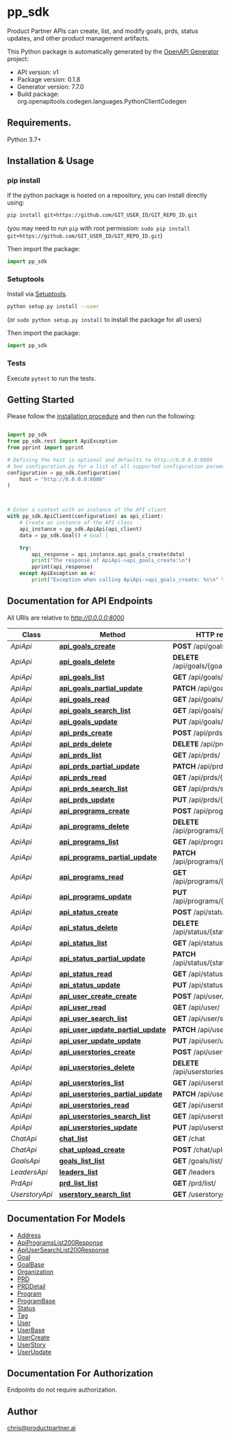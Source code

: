 # pp_sdk
Product Partner APIs can create, list, and modify goals, prds, status updates, and other product management artifacts.

This Python package is automatically generated by the [OpenAPI Generator](https://openapi-generator.tech) project:

- API version: v1
- Package version: 0.1.8
- Generator version: 7.7.0
- Build package: org.openapitools.codegen.languages.PythonClientCodegen

## Requirements.

Python 3.7+

## Installation & Usage
### pip install

If the python package is hosted on a repository, you can install directly using:

```sh
pip install git+https://github.com/GIT_USER_ID/GIT_REPO_ID.git
```
(you may need to run `pip` with root permission: `sudo pip install git+https://github.com/GIT_USER_ID/GIT_REPO_ID.git`)

Then import the package:
```python
import pp_sdk
```

### Setuptools

Install via [Setuptools](http://pypi.python.org/pypi/setuptools).

```sh
python setup.py install --user
```
(or `sudo python setup.py install` to install the package for all users)

Then import the package:
```python
import pp_sdk
```

### Tests

Execute `pytest` to run the tests.

## Getting Started

Please follow the [installation procedure](#installation--usage) and then run the following:

```python

import pp_sdk
from pp_sdk.rest import ApiException
from pprint import pprint

# Defining the host is optional and defaults to http://0.0.0.0:8000
# See configuration.py for a list of all supported configuration parameters.
configuration = pp_sdk.Configuration(
    host = "http://0.0.0.0:8000"
)



# Enter a context with an instance of the API client
with pp_sdk.ApiClient(configuration) as api_client:
    # Create an instance of the API class
    api_instance = pp_sdk.ApiApi(api_client)
    data = pp_sdk.Goal() # Goal | 

    try:
        api_response = api_instance.api_goals_create(data)
        print("The response of ApiApi->api_goals_create:\n")
        pprint(api_response)
    except ApiException as e:
        print("Exception when calling ApiApi->api_goals_create: %s\n" % e)

```

## Documentation for API Endpoints

All URIs are relative to *http://0.0.0.0:8000*

Class | Method | HTTP request | Description
------------ | ------------- | ------------- | -------------
*ApiApi* | [**api_goals_create**](docs/ApiApi.md#api_goals_create) | **POST** /api/goals/ | 
*ApiApi* | [**api_goals_delete**](docs/ApiApi.md#api_goals_delete) | **DELETE** /api/goals/{goal_id}/ | 
*ApiApi* | [**api_goals_list**](docs/ApiApi.md#api_goals_list) | **GET** /api/goals/ | 
*ApiApi* | [**api_goals_partial_update**](docs/ApiApi.md#api_goals_partial_update) | **PATCH** /api/goals/{goal_id}/ | 
*ApiApi* | [**api_goals_read**](docs/ApiApi.md#api_goals_read) | **GET** /api/goals/{goal_id}/ | 
*ApiApi* | [**api_goals_search_list**](docs/ApiApi.md#api_goals_search_list) | **GET** /api/goals/search/ | 
*ApiApi* | [**api_goals_update**](docs/ApiApi.md#api_goals_update) | **PUT** /api/goals/{goal_id}/ | 
*ApiApi* | [**api_prds_create**](docs/ApiApi.md#api_prds_create) | **POST** /api/prds/ | 
*ApiApi* | [**api_prds_delete**](docs/ApiApi.md#api_prds_delete) | **DELETE** /api/prds/{id}/ | 
*ApiApi* | [**api_prds_list**](docs/ApiApi.md#api_prds_list) | **GET** /api/prds/ | 
*ApiApi* | [**api_prds_partial_update**](docs/ApiApi.md#api_prds_partial_update) | **PATCH** /api/prds/{id}/ | 
*ApiApi* | [**api_prds_read**](docs/ApiApi.md#api_prds_read) | **GET** /api/prds/{id}/ | 
*ApiApi* | [**api_prds_search_list**](docs/ApiApi.md#api_prds_search_list) | **GET** /api/prds/search/ | 
*ApiApi* | [**api_prds_update**](docs/ApiApi.md#api_prds_update) | **PUT** /api/prds/{id}/ | 
*ApiApi* | [**api_programs_create**](docs/ApiApi.md#api_programs_create) | **POST** /api/programs/ | 
*ApiApi* | [**api_programs_delete**](docs/ApiApi.md#api_programs_delete) | **DELETE** /api/programs/{program_id}/ | 
*ApiApi* | [**api_programs_list**](docs/ApiApi.md#api_programs_list) | **GET** /api/programs/ | 
*ApiApi* | [**api_programs_partial_update**](docs/ApiApi.md#api_programs_partial_update) | **PATCH** /api/programs/{program_id}/ | 
*ApiApi* | [**api_programs_read**](docs/ApiApi.md#api_programs_read) | **GET** /api/programs/{program_id}/ | 
*ApiApi* | [**api_programs_update**](docs/ApiApi.md#api_programs_update) | **PUT** /api/programs/{program_id}/ | 
*ApiApi* | [**api_status_create**](docs/ApiApi.md#api_status_create) | **POST** /api/status/ | 
*ApiApi* | [**api_status_delete**](docs/ApiApi.md#api_status_delete) | **DELETE** /api/status/{status_id}/ | 
*ApiApi* | [**api_status_list**](docs/ApiApi.md#api_status_list) | **GET** /api/status/ | 
*ApiApi* | [**api_status_partial_update**](docs/ApiApi.md#api_status_partial_update) | **PATCH** /api/status/{status_id}/ | 
*ApiApi* | [**api_status_read**](docs/ApiApi.md#api_status_read) | **GET** /api/status/{status_id}/ | 
*ApiApi* | [**api_status_update**](docs/ApiApi.md#api_status_update) | **PUT** /api/status/{status_id}/ | 
*ApiApi* | [**api_user_create_create**](docs/ApiApi.md#api_user_create_create) | **POST** /api/user/create/ | 
*ApiApi* | [**api_user_read**](docs/ApiApi.md#api_user_read) | **GET** /api/user/ | 
*ApiApi* | [**api_user_search_list**](docs/ApiApi.md#api_user_search_list) | **GET** /api/user/search/ | 
*ApiApi* | [**api_user_update_partial_update**](docs/ApiApi.md#api_user_update_partial_update) | **PATCH** /api/user/update/ | 
*ApiApi* | [**api_user_update_update**](docs/ApiApi.md#api_user_update_update) | **PUT** /api/user/update/ | 
*ApiApi* | [**api_userstories_create**](docs/ApiApi.md#api_userstories_create) | **POST** /api/userstories/ | 
*ApiApi* | [**api_userstories_delete**](docs/ApiApi.md#api_userstories_delete) | **DELETE** /api/userstories/{id}/ | 
*ApiApi* | [**api_userstories_list**](docs/ApiApi.md#api_userstories_list) | **GET** /api/userstories/ | 
*ApiApi* | [**api_userstories_partial_update**](docs/ApiApi.md#api_userstories_partial_update) | **PATCH** /api/userstories/{id}/ | 
*ApiApi* | [**api_userstories_read**](docs/ApiApi.md#api_userstories_read) | **GET** /api/userstories/{id}/ | 
*ApiApi* | [**api_userstories_search_list**](docs/ApiApi.md#api_userstories_search_list) | **GET** /api/userstories/search | 
*ApiApi* | [**api_userstories_update**](docs/ApiApi.md#api_userstories_update) | **PUT** /api/userstories/{id}/ | 
*ChatApi* | [**chat_list**](docs/ChatApi.md#chat_list) | **GET** /chat | 
*ChatApi* | [**chat_upload_create**](docs/ChatApi.md#chat_upload_create) | **POST** /chat/upload/ | 
*GoalsApi* | [**goals_list_list**](docs/GoalsApi.md#goals_list_list) | **GET** /goals/list/ | 
*LeadersApi* | [**leaders_list**](docs/LeadersApi.md#leaders_list) | **GET** /leaders | 
*PrdApi* | [**prd_list_list**](docs/PrdApi.md#prd_list_list) | **GET** /prd/list/ | 
*UserstoryApi* | [**userstory_search_list**](docs/UserstoryApi.md#userstory_search_list) | **GET** /userstory/search/ | 


## Documentation For Models

 - [Address](docs/Address.md)
 - [ApiProgramsList200Response](docs/ApiProgramsList200Response.md)
 - [ApiUserSearchList200Response](docs/ApiUserSearchList200Response.md)
 - [Goal](docs/Goal.md)
 - [GoalBase](docs/GoalBase.md)
 - [Organization](docs/Organization.md)
 - [PRD](docs/PRD.md)
 - [PRDDetail](docs/PRDDetail.md)
 - [Program](docs/Program.md)
 - [ProgramBase](docs/ProgramBase.md)
 - [Status](docs/Status.md)
 - [Tag](docs/Tag.md)
 - [User](docs/User.md)
 - [UserBase](docs/UserBase.md)
 - [UserCreate](docs/UserCreate.md)
 - [UserStory](docs/UserStory.md)
 - [UserUpdate](docs/UserUpdate.md)


<a id="documentation-for-authorization"></a>
## Documentation For Authorization

Endpoints do not require authorization.


## Author

chris@productpartner.ai


